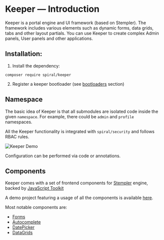 # Keeper — Introduction

Keeper is a portal engine and UI framework (based on Stempler). The framework includes various elements such as dynamic forms, 
data grids, tabs and other layout partials. You can use Keeper to create complex Admin panels, User panels and other 
applications.

## Installation:

1. Install the dependency:

```terminal
composer require spiral/keeper
```

2. Register a keeper bootloader (see [bootloaders](../keeper/bootloaders.md) section)

## Namespace

The basic idea of Keeper is that all submodules are isolated code inside the given `namespace`. For example, there 
could be `admin` and `profile` namespaces.

All the Keeper functionality is integrated with `spiral/security` and follows RBAC rules. 

![Keeper Demo](https://user-images.githubusercontent.com/796136/81418518-79353800-9155-11ea-8266-e19fb2cce45a.png)

Configuration can be performed via code or annotations.

## Components

Keeper comes with a set of frontend components for [Stempler](../stempler/basics.md) engine, backed 
by [JavaScript Toolkit](https://github.com/spiral/toolkit)

A demo project featuring a usage of all the components is available [here](https://github.com/spiral/app-keeper).

Most notable components are:

- [Forms](../keeper/components.md#forms)
- [Autocomplete](../keeper/components.md#forms-autocomplete)
- [DatePicker](../keeper/components.md#forms-datepicker)
- [DataGrids](../keeper/components.md#datagrids)


